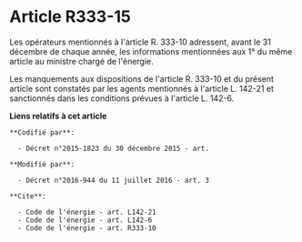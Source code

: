 # Article R333-15

Les opérateurs mentionnés à l'article R. 333-10 adressent, avant le 31 décembre de chaque année, les informations mentionnées
aux 1° du même article au ministre chargé de l'énergie. 

Les manquements aux dispositions de l'article R. 333-10 et du présent article sont constatés par les agents mentionnés à
l'article L. 142-21 et sanctionnés dans les conditions prévues à l'article L. 142-6.

**Liens relatifs à cet article**

	**Codifié par**:

	  - Décret n°2015-1823 du 30 décembre 2015 - art.

	**Modifié par**:

	  - Décret n°2016-944 du 11 juillet 2016 - art. 3

	**Cite**:

	  - Code de l'énergie - art. L142-21
	  - Code de l'énergie - art. L142-6
	  - Code de l'énergie - art. R333-10
